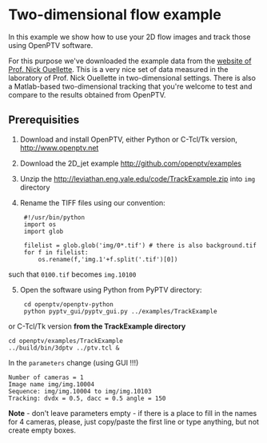 Two-dimensional flow example
========

In this example we show how to use your 2D flow images and track those using OpenPTV software. 

For this purpose we've downloaded the example data from the [website of Prof. Nick Ouellette](http://web.stanford.edu/~nto/software_tracking.shtml). This is a very nice set of data measured in the laboratory of Prof. Nick Ouellette in two-dimensional settings. There is also a Matlab-based two-dimensional tracking that you're welcome to test and compare to the results obtained from OpenPTV.


## Prerequisities
1. Download and install OpenPTV, either Python or C-Tcl/Tk version, <http://www.openptv.net>
2. Download the 2D_jet example <http://github.com/openptv/examples>
3. Unzip the <http://leviathan.eng.yale.edu/code/TrackExample.zip> into ```img``` directory
4. Rename the TIFF files using our convention:  
		
		#!/usr/bin/python
		import os
		import glob
		
		filelist = glob.glob('img/0*.tif') # there is also background.tif
		for f in filelist:
			os.rename(f,'img.1'+f.split('.tif')[0]) 
		

such that ```0100.tif``` becomes ```img.10100```

5. Open the software using Python from PyPTV directory:

		cd openptv/openptv-python
		python pyptv_gui/pyptv_gui.py ../examples/TrackExample
		
or C-Tcl/Tk version **from the TrackExample directory**

	cd openptv/examples/TrackExample
	../build/bin/3dptv ../ptv.tcl &
	
	
In the ```parameters``` change (using GUI !!!)

	Number of cameras = 1
	Image name img/img.10004
	Sequence: img/img.10004 to img/img.10103
	Tracking: dvdx = 0.5, dacc = 0.5 angle = 150
	
**Note** - don't leave parameters empty - if there is a place to fill in the names for 4 cameras, please, just copy/paste the first line or type anything, but not create empty boxes. 





